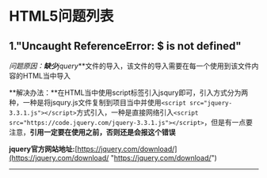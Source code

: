 # HTML5问题列表 #


## 1."Uncaught ReferenceError: $ is not defined" ##
   
**问题原因：**缺少***jquery***文件的导入，该文件的导入需要在每一个使用到该文件内容的HTML当中导入

**解决办法：**在HTML当中使用script标签引入jsqury即可，引入方式分为两种，一种是将jsqury.js文件复制到项目当中并使用`<script src="jquery-3.3.1.js"></script>`方式引入，一种是直接网络引入`<script src="https://code.jquery.com/jquery-3.3.1.js"></script>`，但是有一点要注意，**引用一定要在使用之前，否则还是会报这个错误**

  

**jquery官方网站地址:**[https://jquery.com/download/](https://jquery.com/download/ "https://jquery.com/download/")

----------
